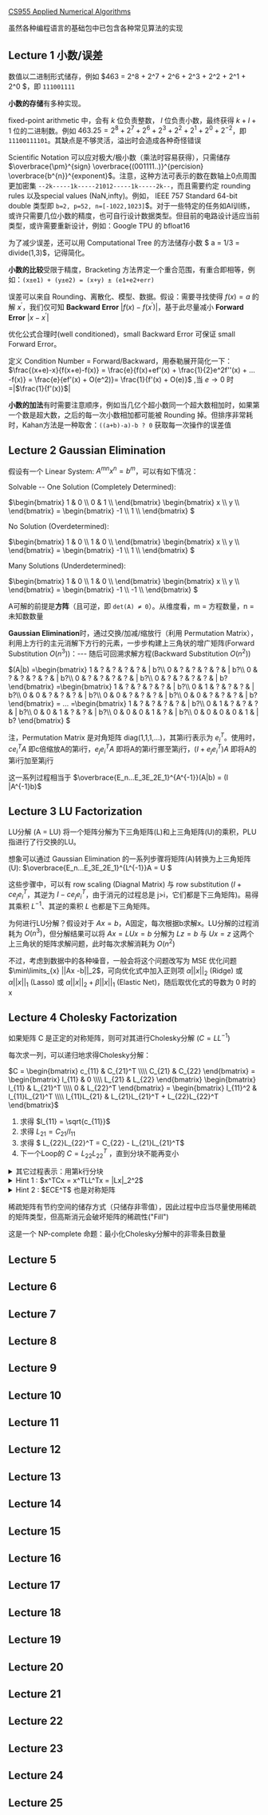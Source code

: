 <script>
MathJax = {
  tex: {
    inlineMath: [['$', '$'], ['\\(', '\\)']]
  },
  svg: {
    fontCache:   'global'   // 'local',or 'global' or 'none'
  }
};
</script>
<script type="text/javascript" id="MathJax-script" async
  src="https://cdn.jsdelivr.net/npm/mathjax@3/es5/tex-svg.js">
</script>
<style>
img{
    width: 60%;
}
</style>

[CS955 Applied Numerical Algorithms](https://www.bilibili.com/video/BV1UAD4YWEZW/)

虽然各种编程语言的基础包中已包含各种常见算法的实现


## Lecture 1 小数/误差

数值以二进制形式储存，例如 $463 = 2^8 + 2^7 + 2^6  + 2^3  + 2^2  + 2^1  + 2^0 $，即 ```111001111```

**小数的存储**有多种实现。

fixed-point arithmetic 中，会有 $k$ 位负责整数， $l$ 位负责小数，最终获得 $k+l+1$ 位的二进制数。例如 $463.25 = 2^8 + 2^7 + 2^6  + 2^3  + 2^2  + 2^1  + 2^0 + 2^{-2}$，即 ```11100111101```。其缺点是不够灵活，溢出时会造成各种奇怪错误

Scientific Notation 可以应对极大/极小数（乘法时容易获得），只需储存 $\overbrace{\pm}^{sign} \overbrace{(001111..)}^{percision} \overbrace{b^{n}}^{exponent}$。注意，这种方法可表示的数在数轴上0点周围更加密集 ```--2k-----1k-----21012-----1k-----2k--```，而且需要约定 rounding rules 以及special values (NaN,infty)。例如， IEEE 757 Standard 64-bit double 类型即 ```b=2, p=52, n=[-1022,1023]```$。对于一些特定的任务如AI训练，或许只需要几位小数的精度，也可自行设计数据类型。但目前的电路设计适应当前类型，或许需要重新设计，例如：Google TPU 的 bfloat16

为了减少误差，还可以用 Computational Tree 的方法储存小数 $ a = 1/3 = divide(1,3)$，记得简化。

**小数的比较**受限于精度，Bracketing 方法界定一个重合范围，有重合即相等，例如：```(x±e1) + (y±e2) = (x+y) ± (e1+e2+err)```

误差可以来自 Rounding、离散化、模型、数据。假设：需要寻找使得 $f(x)=a$ 的解 $x^{'}$，我们仅可知 **Backward Error** |$f(x)-f(x^{'})$|，基于此尽量减小 **Forward Error** |$x-x^{'}$|


优化公式合理时(well conditioned)，small Backward Error 可保证 small Forward Error。

定义 Condition Number = Forward/Backward，用泰勒展开简化一下：$\frac{(x+e)-x}{f(x+e)-f(x)} = \frac{e}{f(x)+ef'(x) + \frac{1}{2}e^2f''(x) + ... -f(x)} = \frac{e}{ef'(x) + O(e^2)}= \frac{1}{f'(x) + O(e)}$ ,当 $e \rightarrow 0$ 时 =|$\frac{1}{f'(x)}$|


**小数的加法**有时需要注意顺序，例如当几亿个超小数同一个超大数相加时，如果第一个数是超大数，之后的每一次小数相加都可能被 Rounding 掉。但排序非常耗时，Kahan方法是一种取舍：```((a+b)-a)-b ? 0``` 获取每一次操作的误差值

## Lecture 2 Gaussian Elimination

假设有一个 Linear System: $A^{mn}x^{n}=b^{m}$，可以有如下情况：

Solvable -- One Solution (Completely Determined):  

$\begin{bmatrix}
1 & 0 \\\\
0 & 1 \\\\
\end{bmatrix}  \begin{bmatrix}
x \\\\
y \\\\
\end{bmatrix}  = \begin{bmatrix}
-1 \\\\
1 \\\\
\end{bmatrix} 
$


No Solution (Overdetermined):  

$\begin{bmatrix}
1 & 0 \\\\
1 & 0 \\\\
\end{bmatrix}  \begin{bmatrix}
x \\\\
y \\\\
\end{bmatrix}  = \begin{bmatrix}
-1 \\\\
1 \\\\
\end{bmatrix} 
$

Many Solutions (Underdetermined): 

$\begin{bmatrix}
1 & 0 \\\\
1 & 0 \\\\
\end{bmatrix}  \begin{bmatrix}
x \\\\
y \\\\
\end{bmatrix}  = \begin{bmatrix}
-1 \\\\
-1 \\\\
\end{bmatrix} 
$

A可解的前提是**方阵**（且可逆，即 ```det(A) ≠ 0```）。从维度看，m = 方程数量，n = 未知数数量


**Gaussian Elimination**时，通过交换/加减/缩放行（利用 Permutation Matrix），利用上方行的主元消解下方行的元素，一步步构建上三角状的增广矩阵(Forward Substitution $O(n^3)$)：--- 随后可回溯求解方程(Backward Substitution $O(n^2)$)

$(A|b)  =\begin{bmatrix}
1 & ? & ? & ? & ? & | b?\\\\
0 & ? & ? & ? & ? & | b?\\\\
0 & ? & ? & ? & ? & | b?\\\\
0 & ? & ? & ? & ? & | b?\\\\
0 & ? & ? & ? & ? & | b?
\end{bmatrix} =\begin{bmatrix}
1 & ? & ? & ? & ? & | b?\\\\
0 & 1 & ? & ? & ? & | b?\\\\
0 & 0 & ? & ? & ? & | b?\\\\
0 & 0 & ? & ? & ? & | b?\\\\
0 & 0 & ? & ? & ? & | b?
\end{bmatrix} = ... =\begin{bmatrix}
1 & ? & ? & ? & ? & | b?\\\\
0 & 1 & ? & ? & ? & | b?\\\\
0 & 0 & 1 & ? & ? & | b?\\\\
0 & 0 & 0 & 1 & ? & | b?\\\\
0 & 0 & 0 & 0 & 1 & | b?
\end{bmatrix} 
$

注，Permutation Matrix 是对角矩阵 diag(1,1,1,...)，其第i行表示为 $e_i^T$。使用时，$ce_i^TA$ 即c倍缩放A的第i行，$e_j e_i^TA$ 即将A的第i行挪至第j行，$(I + e_j e_i^T )A$ 即将A的第i行加至第j行

这一系列过程相当于  $\overbrace{E_n...E_3E_2E_1}^{A^{-1}}(A|b)  = (I |A^{-1}b)$



## Lecture 3 LU Factorization

LU分解 (A = LU) 将一个矩阵分解为下三角矩阵(L)和上三角矩阵(U)的乘积，PLU指进行了行交换的LU。

想象可以通过 Gaussian Elimination 的一系列步骤将矩阵(A)转换为上三角矩阵(U): $\overbrace{E_n...E_3E_2E_1}^{L^{-1}}A = U $

这些步骤中，可以有 row scaling (Diagnal Matrix) 与 row substitution ($I + c e_j e_i^T$，其逆为 $I - c e_j e_i^T$，由于消元的过程总是 j>i，它们都是下三角矩阵)。易得其乘积 $L^{-1}$、其逆的乘积 $L$ 也都是下三角矩阵。


为何进行LU分解？假设对于 $Ax=b$，A固定，每次根据b求解x。LU分解的过程消耗为 $O(n^3)$，但分解结果可以将 $Ax=LUx=b$ 分解为 $Lz = b$ 与 $Ux = z$ 这两个上三角状的矩阵求解问题，此时每次求解消耗为 $O(n^2)$

不过，考虑到数据中的各种噪音，一般会将这个问题改写为 MSE 优化问题 $\min\limits_{x} ||Ax -b||_2$，可向优化式中加入正则项 $\alpha ||x||_2$ (Ridge) 或 $\alpha ||x||_1$ (Lasso) 或 $\alpha ||x||_2 + \beta ||x||_1$ (Elastic Net)，随后取优化式的导数为 0 时的 x 


## Lecture 4 Cholesky Factorization


如果矩阵 C 是正定的对称矩阵，则可对其进行Cholesky分解 ($C = LL^{-1}$) 


每次求一列，可以递归地求得Cholesky分解：

$C = \begin{bmatrix}
c_{11} & C_{21}^T \\\\
C_{21} & C_{22}
\end{bmatrix} = \begin{bmatrix}
l_{11} & 0 \\\\
L_{21} & L_{22}
\end{bmatrix}  \begin{bmatrix}
l_{11} & L_{21}^T \\\\
0 & L_{22}^T
\end{bmatrix} = \begin{bmatrix}
l_{11}^2 & l_{11}L_{21}^T \\\\
l_{11}L_{21} & L_{21}L_{21}^T + L_{22}L_{22}^T
\end{bmatrix}$

1. 求得 $l_{11} = \sqrt{c_{11}}$
2. 求得 $L_{21} = C_{21}/l_{11}$
3. 求得 $ L_{22}L_{22}^T = C_{22} - L_{21}L_{21}^T$
4. 下一个Loop的 $C = L_{22}L_{22}^T$ ，直到分块不能再变小


<details>
  <summary> 其它过程表示：用第k行分块 </summary>

$C = \begin{bmatrix}
C_{11} & C_{12} & C_{13} \\\\
c_{k.}^T & c_{kk} & C_{23} \\\\
C_{31} & C_{32} & C_{33} 
\end{bmatrix}= \begin{bmatrix}
 / & / & / \\\\
 l_{k.}^TL_{11}^T & l_{k.}^Tl_{k.} + l_{kk}^2 & / \\\\
 / & / & / 
\end{bmatrix}$

于是可得 $l_{kk} = \sqrt{ c_{kk} - ||l_{k.}||_2^2}$ 与 $c_{k.} = L_{11}l_{k.}$ 


</details>



<details>
  <summary> Hint 1 : $x^TCx = x^TLL^Tx = |Lx|_2^2$ </summary>

L2 范数？本章节末介绍了一些常见的范数及其图形 (1:05:25)

</details>



<details>
  <summary> Hint 2 : $ECE^T$ 也是对称矩阵</summary>

对于 $C = \begin{bmatrix}
c_{11} & v^T \\\\
v & \widetilde{C}
\end{bmatrix}$  以及   $E = \begin{bmatrix}
1/\sqrt{c_{11}} & 0^T \\\\
r & I_{(n-1)(n-1)} 
\end{bmatrix}$ ， $ECE^T = \begin{bmatrix}
1 & \sqrt{c_{11}}r^T + v^T/\sqrt{c_{11}} \\\\
0 & rv^T +  \widetilde{C}
\end{bmatrix}$， 由于它是对称矩阵，则 $ECE^T = \begin{bmatrix}
1 & 0 \\\\
0 & rv^T +  \widetilde{C}
\end{bmatrix}$


</details>



稀疏矩阵有节约空间的储存方式（只储存非零值），因此过程中应当尽量使用稀疏的矩阵类型，但高斯消元会破坏矩阵的稀疏性("Fill")


这是一个 NP-complete 命题：最小化Cholesky分解中的非零条目数量



## Lecture 5





















## Lecture 6
## Lecture 7
## Lecture 8
## Lecture 9
## Lecture 10
## Lecture 11
## Lecture 12
## Lecture 13
## Lecture 14
## Lecture 15
## Lecture 16
## Lecture 17
## Lecture 18
## Lecture 19
## Lecture 20
## Lecture 21
## Lecture 22
## Lecture 23
## Lecture 24
## Lecture 25











